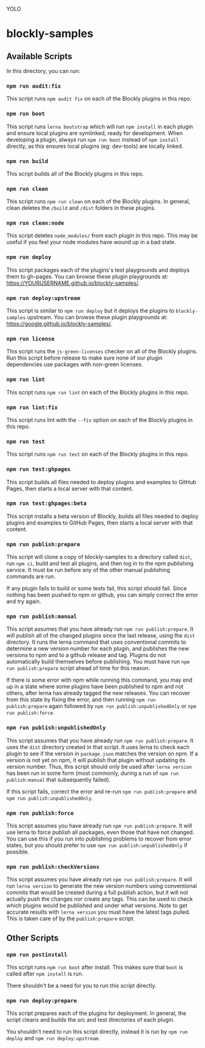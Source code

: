 YOLO

# blockly-samples

## Available Scripts

In this directory, you can run:

### `npm run audit:fix`

This script runs `npm audit fix` on each of the Blockly plugins in this repo.

### `npm run boot`

This script runs `lerna bootstrap` which will run `npm install` in each plugin
and ensure local plugins are symlinked, ready for development.
When developing a plugin, always run `npm run boot` instead of `npm install`
directly, as this ensures local plugins (eg: dev-tools) are locally linked.

### `npm run build`

This script builds all of the Blockly plugins in this repo.

### `npm run clean`

This script runs `npm run clean` on each of the Blockly plugins.
In general, clean deletes the `/build` and `/dist` folders in these plugins.

### `npm run clean:node`

This script deletes `node_modules/` from each plugin in this repo.
This may be useful if you feel your node modules have wound up in a bad state.

### `npm run deploy`

This script packages each of the plugins's test playgrounds and deploys them to
gh-pages. You can browse these plugin playgrounds at:
https://YOURUSERNAME.github.io/blockly-samples/.

### `npm run deploy:upstream`

This script is similar to `npm run deploy` but it deploys the plugins to
`blockly-samples` upstream. You can browse these plugin playgrounds at:
https://google.github.io/blockly-samples/.

### `npm run license`

This script runs the `js-green-licenses` checker on all of the Blockly plugins.
Run this script before release to make sure none of our plugin dependencies
use packages with non-green licenses.

### `npm run lint`

This script runs `npm run lint` on each of the Blockly plugins in this repo.

### `npm run lint:fix`

This script runs lint with the `--fix` option on each of the Blockly plugins in
this repo.

### `npm run test`

This script runs `npm run test` on each of the Blockly plugins in this repo.

### `npm run test:ghpages`

This script builds all files needed to deploy plugins and examples to GitHub Pages, then starts a local server with that content.

### `npm run test:ghpages:beta`

This script installs a beta version of Blockly, builds all files needed to deploy plugins and examples to GitHub Pages, then starts a local server with that content.

### `npm run publish:prepare`

This script will clone a copy of blockly-samples to a directory called `dist`,
run `npm ci`, build and test all plugins, and then log in to the npm publishing
service. It must be run before any of the other manual publishing commands are
run.

If any plugin fails to build or some tests fail, this script should fail. Since
nothing has been pushed to npm or github, you can simply correct the error and
try again.

### `npm run publish:manual`

This script assumes that you have already run `npm run publish:prepare`. It will
publish all of the changed plugins since the last release, using the `dist`
directory. It runs the lerna command that uses conventional commits to determine
a new version number for each plugin, and publishes the new versions to npm and
to a github release and tag. Plugins do not automatically build themselves
before publishing. You must have run `npm run publish:prepare` script ahead of
time for this reason.

If there is some error with npm while running this command, you may end up in a
state where some plugins have been published to npm and not others, after lerna
has already tagged the new releases. You can recover from this state by fixing
the error, and then running `npm run publish:prepare` again followed by
`npm run publish:unpublishedOnly` or `npm run publish:force`.

### `npm run publish:unpublishedOnly`

This script assumes that you have already run `npm run publish:prepare`. It uses the `dist`
directory created in that script. It uses lerna to check each plugin to see if the version
in `package.json` matches the version on npm. If a version is not yet on npm, it will publish
that plugin without updating its version number. Thus, this script should only be used
after `lerna version` has been run in some form (most commonly, during a run of
`npm run publish:manual` that subsequently failed).

If this script fails, correct the error and re-run `npm run publish:prepare` and
`npm run publish:unpublishedOnly`.

### `npm run publish:force`

This script assumes you have already run `npm run publish:prepare`. It will use lerna
to force publish all packages, even those that have not changed. You can use this
if you run into publishing problems to recover from error states, but you should prefer
to use `npm run publish:unpublishedOnly` if possible.

### `npm run publish:checkVersions`

This script assumes you have already run `npm run publish:prepare`. It will run `lerna
version` to generate the new version numbers using conventional commits that would be
created during a full publish action, but it will not actually push the changes nor
create any tags. This can be used to check which plugins would be published and under
what versions. Note to get accurate results with `lerna version` you must have the
latest tags pulled. This is taken care of by the `publish:prepare` script.

## Other Scripts

### `npm run postinstall`

This script runs `npm run boot` after install. This makes sure that `boot` is
called after `npm install` is run.

There shouldn't be a need for you to run this script directly.

### `npm run deploy:prepare`

This script prepares each of the plugins for deployment. In general, the script
cleans and builds the src and test directories of each plugin.

You shouldn't need to run this script directly, instead it is run by
`npm run deploy` and `npm run deploy:upstream`.
